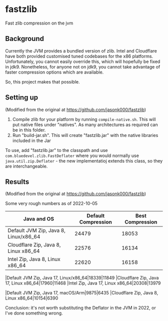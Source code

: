# fastzlib
Fast zlib compression on the jvm

## Background

Currently the JVM provides a bundled version of zlib. Intel and Cloudflare have both provided customised tuned
codebases for the x86 platforms. Unfortunately, you cannot easily override this, which will hopefully be fixed
in jdk9. Nonetheless, for anyone not on jdk9, you cannot take advantage of faster compression options which
are available.

So, this project makes that possible.

## Setting up

(Modified from the original at https://github.com/jasonk000/fastzlib)

1. Compile zlib for your platform by running `compile-native.sh`. This will put native files
   under "natives". As many architectures as required can be in this folder.
2. Run "build-jar.sh". This will create "fastzlib.jar" with the native libraries included in the Jar

To use, add "fastzlib.jar" to the classpath and use `com.bluedevel.zlib.FastDeflater` where you would
normally use `java.util.zip.Deflater` - the new implementatioj extends this class, so they are
interchangeable.

## Results

(Modified from the original at https://github.com/jasonk000/fastzlib)

Some very rough numbers as of 2022-10-05

|Java and OS|Default Compression|Best Compression
|--|--|--
|Default JVM Zip, Java 8, Linux/x86_64|24479|18053
|Cloudflare Zip, Java 8, Linux x86_64|22576|16134
|Intel Zip, Java 8, Linux x86_64|22620|16158

|Default JVM Zip, Java 17, Linux/x86_64|18339|11849
|Cloudflare Zip, Java 17, Linux x86_64|17960|11468
|Intel Zip, Java 17, Linux x86_64|20308|13979

|Default JVM Zip, Java 17, macOS/Arm|9875|6435
|Cloudflare Zip, Java 8, Linux x86_64|10154|6390


Conclusion: it's not worth substituting the Deflator in the JVM in 2022, or I've done
something wrong.

